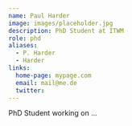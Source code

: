 ```yaml
---
name: Paul Harder
image: images/placeholder.jpg
description: PhD Student at ITWM
role: phd
aliases:
  - P. Harder
  - Harder
links:
  home-page: mypage.com
  email: mail@me.de
  twitter: 
---
```


PhD Student working on ...

